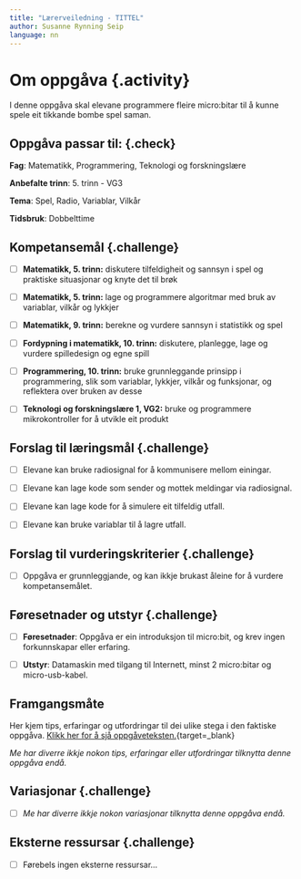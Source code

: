 ```yaml
---
title: "Lærerveiledning - TITTEL"
author: Susanne Rynning Seip
language: nn
---
```


# Om oppgåva {.activity}

I denne oppgåva skal elevane programmere fleire micro:bitar til å kunne spele eit tikkande bombe spel saman.

## Oppgåva passar til: {.check}

 __Fag__: Matematikk, Programmering, Teknologi og forskningslære

__Anbefalte trinn__: 5. trinn - VG3

__Tema__: Spel, Radio, Variablar, Vilkår

__Tidsbruk__: Dobbelttime

## Kompetansemål {.challenge}

- [ ] __Matematikk, 5. trinn:__ diskutere tilfeldigheit og sannsyn i spel og praktiske situasjonar og knyte det til brøk

- [ ] __Matematikk, 5. trinn:__ lage og programmere algoritmar med bruk av variablar, vilkår og lykkjer

- [ ] __Matematikk, 9. trinn:__ berekne og vurdere sannsyn i statistikk og spel

- [ ] __Fordypning i matematikk, 10. trinn:__ diskutere, planlegge, lage og vurdere spilledesign og egne spill

- [ ] __Programmering, 10. trinn:__ bruke grunnleggande prinsipp i programmering, slik som variablar, lykkjer, vilkår og funksjonar, og reflektera over bruken av desse

- [ ] __Teknologi og forskningslære 1, VG2:__ bruke og programmere mikrokontroller for å utvikle eit produkt

## Forslag til læringsmål {.challenge}

- [ ] Elevane kan bruke radiosignal for å kommunisere mellom einingar.

- [ ]  Elevane kan lage kode som sender og mottek meldingar via radiosignal.

- [ ] Elevane kan lage kode for å simulere eit tilfeldig utfall.

- [ ] Elevane kan bruke variablar til å lagre utfall.

## Forslag til vurderingskriterier {.challenge}

- [ ] Oppgåva er grunnleggjande, og kan ikkje brukast åleine for å vurdere kompetansemålet.

## Føresetnader og utstyr {.challenge}

- [ ] __Føresetnader__: Oppgåva er ein introduksjon til micro:bit, og krev ingen forkunnskapar eller erfaring.

- [ ] __Utstyr__: Datamaskin med tilgang til Internett, minst 2 micro:bitar og micro-usb-kabel.

## Framgangsmåte

Her kjem tips, erfaringar og utfordringar til dei ulike stega i den faktiske
oppgåva. [Klikk her for å sjå
oppgåveteksten.](../pxt_tikkende_bombe/tikkende_bombe_nn.html){target=_blank}

_Me har diverre ikkje nokon tips, erfaringar eller utfordringar tilknytta denne
oppgåva endå._

## Variasjonar {.challenge}

- [ ]  _Me har diverre ikkje nokon variasjonar tilknytta denne oppgåva endå._

## Eksterne ressursar {.challenge}

- [ ] Førebels ingen eksterne ressursar...
